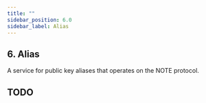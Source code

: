 ```yaml
---
title: ""
sidebar_position: 6.0
sidebar_label: Alias
---
```


## 6. Alias

A service for public key aliases that operates on the NOTE protocol.

## TODO

